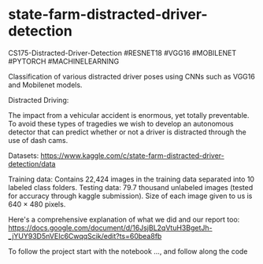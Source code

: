 # state-farm-distracted-driver-detection
CS175-Distracted-Driver-Detection
#RESNET18 #VGG16 #MOBILENET #PYTORCH #MACHINELEARNING

Classification of various distracted driver poses using CNNs such as VGG16 and Mobilenet models.

Distracted Driving:

The impact from a vehicular accident is enormous, yet totally preventable. To avoid these types of tragedies we wish to develop an autonomous detector that can predict whether or not a driver is distracted through the use of dash cams. 

Datasets: 
https://www.kaggle.com/c/state-farm-distracted-driver-detection/data

Training data: Contains 22,424 images in the training data separated into 10 labeled class folders. 
Testing data: 79.7 thousand unlabeled images (tested for accuracy through kaggle submission).
Size of each image given to us is 640 × 480 pixels.

Here's a comprehensive explanation of what we did and our report too: 
https://docs.google.com/document/d/16JsjBL2qVtuH3BgetJh-_jYUY93D5nVEIc6CwqqScik/edit?ts=60bea8fb

To follow the project start with the notebook ..., and follow along the code
